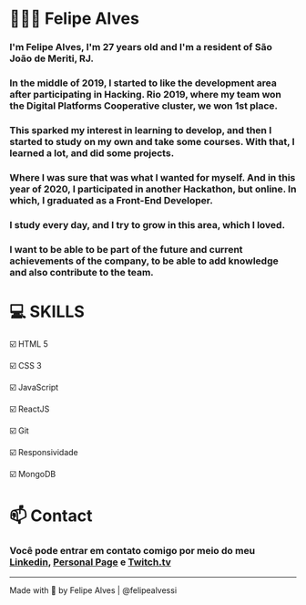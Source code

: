
# 👨🏻‍💻 Felipe Alves 

 ### I'm Felipe Alves, I'm 27 years old and I'm a resident of São João de Meriti, RJ.

  ### In the middle of 2019, I started to like the development area after participating in Hacking. Rio 2019, where my team won the Digital Platforms Cooperative cluster, we won 1st place.

  ### This sparked my interest in learning to develop, and then I started to study on my own and take some courses. With that, I learned a lot, and did some projects.
  
  ### Where I was sure that was what I wanted for myself. And in this year of 2020, I participated in another Hackathon, but online. In which, I graduated as a Front-End Developer.

  ### I study every day, and I try to grow in this area, which I loved.

  ### I want to be able to be part of the future and current achievements of the company, to be able to add knowledge and also contribute to the team. 

# 💻 SKILLS

☑️ HTML 5

☑️ CSS 3

☑️ JavaScript

☑️ ReactJS

☑️ Git

☑️ Responsividade

☑️ MongoDB

# 📫 Contact

### Você pode entrar em contato comigo por meio do meu [Linkedin](https://www.linkedin.com/in/felipealvessi/), [Personal Page](https://www.felipealvessi.com.br/) e [Twitch.tv](https://www.twitch.tv/felipealvessi)

<hr>
Made with 💙 by Felipe Alves | @felipealvessi
